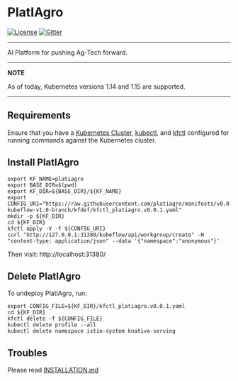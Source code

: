 # PlatIAgro

[![License](https://img.shields.io/badge/License-Apache%202.0-blue.svg)](https://opensource.org/licenses/Apache-2.0)
[![Gitter](https://badges.gitter.im/platiagro/community.svg)](https://gitter.im/platiagro/community?utm_source=badge&utm_medium=badge&utm_campaign=pr-badge)

----

AI Platform for pushing Ag-Tech forward.

---
**NOTE**

As of today, Kubernetes versions 1.14 and 1.15 are supported.

---

## Requirements

Ensure that you have a [Kubernetes Cluster](https://kubernetes.io/docs/setup/), [kubectl](https://kubernetes.io/docs/tasks/tools/install-kubectl/#install-kubectl), and [kfctl](https://www.kubeflow.org/docs/started/getting-started/#installing-command-line-tools) configured for running commands against the Kubernetes cluster.

## Install PlatIAgro

```shell
export KF_NAME=platiagro
export BASE_DIR=$(pwd)
export KF_DIR=${BASE_DIR}/${KF_NAME}
export CONFIG_URI="https://raw.githubusercontent.com/platiagro/manifests/v0.0.1-kubeflow-v1.0-branch/kfdef/kfctl_platiagro.v0.0.1.yaml"
mkdir -p ${KF_DIR}
cd ${KF_DIR}
kfctl apply -V -f ${CONFIG_URI}
curl "http://127.0.0.1:31380/kubeflow/api/workgroup/create" -H "content-type: application/json" --data '{"namespace":"anonymous"}'
```

Then visit: http://localhost:31380/

## Delete PlatIAgro

To undeploy PlatIAgro, run:

```shell
export CONFIG_FILE=${KF_DIR}/kfctl_platiagro.v0.0.1.yaml
cd ${KF_DIR}
kfctl delete -f ${CONFIG_FILE}
kubectl delete profile --all
kubectl delete namespace istio-system knative-serving
```

## Troubles

Please read [INSTALLATION.md](https://github.com/platiagro/platiagro/blob/master/INSTALLATION.md)